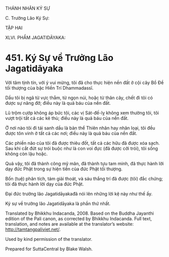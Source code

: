 THÁNH NHÂN KÝ SỰ

C. Trưởng Lão Ký Sự:

TẬP HAI

XLVI. PHẨM JAGATIDĀYAKA:

# 451\. Ký Sự về Trưởng Lão Jagatidāyaka

Với tâm tịnh tín, với ý vui mừng, tôi đã cho thực hiện nền đất ở cội cây Bồ Đề tối thượng của bậc Hiền Trí Dhammadassī.

Dầu tôi bị ngã từ vực thẳm, từ ngọn núi, hoặc từ thân cây, chết đi tôi có được sự nâng đỡ; điều này là quả báu của nền đất.

Lũ trộm cướp không áp bức tôi, các vị Sát-đế-lỵ không xem thường tôi, tôi vượt trội tất cả các kẻ thù; điều này là quả báu của nền đất.

Ở nơi nào tôi đi tái sanh dầu là bản thể Thiên nhân hay nhân loại, tôi đều được tôn vinh ở tất cả các nơi; điều này là quả báu của nền đất.

Các phiền não của tôi đã được thiêu đốt, tất cả các hữu đã được xóa sạch. Sau khi cắt đứt sự trói buộc như là con voi đực (đã được cởi trói), tôi sống không còn lậu hoặc.

Quả vậy, tôi đã thành công mỹ mãn, đã thành tựu tam minh, đã thực hành lời dạy đức Phật trong sự hiện tiền của đức Phật tối thượng.

Bốn (tuệ) phân tích, tám giải thoát, và sáu thắng trí đã được (tôi) đắc chứng; tôi đã thực hành lời dạy của đức Phật.

Đại đức trưởng lão Jagatidāyakađã nói lên những lời kệ này như thế ấy.

Ký sự về trưởng lão Jagatidāyaka là phần thứ nhất.

Translated by Bhikkhu Indacanda, 2008. Based on the Buddha Jayanthi edition of the Pali canon, as corrected by Bhikkhu Indacanda. Full text, translation, and notes are available at the translator’s website: http://tamtangpaliviet.net/.

Used by kind permission of the translator.

Prepared for SuttaCentral by Blake Walsh.